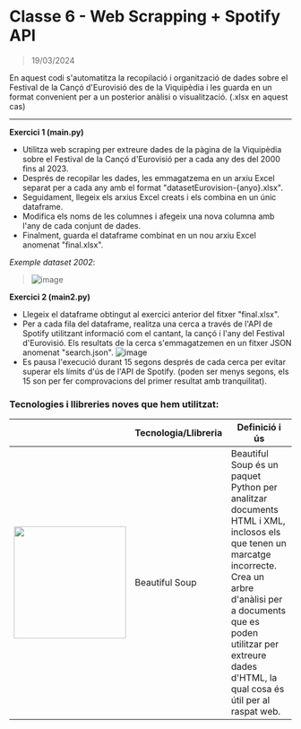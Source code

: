# Classe 6 - Web Scrapping + Spotify API 
> 19/03/2024

En aquest codi s'automatitza la recopilació i organització de dades sobre el Festival de la Cançó d'Eurovisió des de la Viquipèdia i les guarda en un format convenient per a un posterior anàlisi o visualització. (.xlsx en aquest cas) 

<hr>

**Exercici 1 (main.py)**
- Utilitza web scraping per extreure dades de la pàgina de la Viquipèdia sobre el Festival de la Cançó d'Eurovisió per a cada any des del 2000 fins al 2023.
- Després de recopilar les dades, les emmagatzema en un arxiu Excel separat per a cada any amb el format "datasetEurovision-{anyo}.xlsx".
- Seguidament, llegeix els arxius Excel creats i els combina en un únic dataframe.
- Modifica els noms de les columnes i afegeix una nova columna amb l'any de cada conjunt de dades.
- Finalment, guarda el dataframe combinat en un nou arxiu Excel anomenat "final.xlsx".

_Exemple dataset 2002_:
  > ![image](https://github.com/albertarrebola08/bigdataUABopt4/assets/104431726/faaf885a-b0b6-4b36-b224-965f97779b6b)

**Exercici 2 (main2.py)**
- Llegeix el dataframe obtingut al exercici anterior del fitxer "final.xlsx".
- Per a cada fila del dataframe, realitza una cerca a través de l'API de Spotify utilitzant informació com el cantant, la cançó i l'any del Festival d'Eurovisió. Els resultats de la cerca s'emmagatzemen en un fitxer JSON anomenat "search.json".
  ![image](https://github.com/albertarrebola08/bigdataUABopt4/assets/104431726/ccb20c7b-f1f8-4a26-8aef-1b29f1c05840)
- Es pausa l'execució durant 15 segons després de cada cerca per evitar superar els límits d'ús de l'API de Spotify. (poden ser menys segons, els 15 son per fer comprovacions del primer resultat amb tranquilitat).

### Tecnologies i llibreries noves que hem utilitzat: 

|               | Tecnologia/Llibreria | Definició i ús                             |
|-----------------------|-----------------------|----------------------------------------|
| <img src="https://miro.medium.com/v2/resize:fit:772/0*oN9jA-Ad3mRlPAYy.png" width="200px"> | Beautiful Soup                 | Beautiful Soup és un paquet Python per analitzar documents HTML i XML, inclosos els que tenen un marcatge incorrecte. Crea un arbre d'anàlisi per a documents que es poden utilitzar per extreure dades d'HTML, la qual cosa és útil per al raspat web. |
